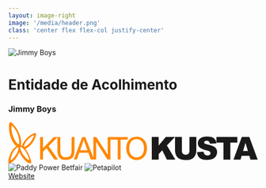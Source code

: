 ```yaml
---
layout: image-right
image: '/media/header.png'
class: 'center flex flex-col justify-center'
---
```


<div class="p-2 mb-2 dark:bg-transparent bg-black inline-flex w-auto">
<img src="/media/logos/jimmy-boys.svg" alt="Jimmy Boys" class="w-100px mb-2">
</div>

<h1 class="font-300 no-mb">Entidade de Acolhimento</h1>
<h3 class="font-bold-force text-altBlue dark:text-current">Jimmy Boys</h3>

<div class="my-10 grid grid-cols-3 gap-2 w-max items-center">

<svg xmlns="http://www.w3.org/2000/svg" class="w-75px"  viewBox="0 0 599.2 99.4">
	<path
		d="M65.7 26.8c-2.3-1.8-6.4 1-9 2.4-5.1 2.7-9.7 6.3-13.6 10.6-9.4 10.7-10 17.2-10 17.2l-2.9-1.4c1.1-7.1.7-14.3-1.4-21.1-2.2-7.7-5.7-15-10.3-21.5-3-4.5-6.6-8.5-10.7-12.1C6.8 0 5.4-.2 4.1.3 1.7 1.7 1.6 5.4 1.6 8.4c-.5 11.4 1.5 22.6 6 33 2.7 6.3 6.7 12 11.7 16.7 0 0-7.9 4.5-13.3 15.7C-.2 86.7-1 98 1 98.9c2.6 1.2 3.7.1 7.1-2.4 4.5-3.2 8.5-7.2 11.6-11.8 2.9-4 5.2-8.4 6.9-13 2.4 5.9 5.7 11.4 9.8 16.3 6.7 7.9 15.4 13.1 17.7 11 1.9-1.7 1.1-3.4.7-5.2a93.44 93.44 0 0 0-5.7-16.1c-2.2-4.8-5-9.3-8.2-13.5 7.1-3.5 13.2-8.8 17.6-15.4 2.8-4.1 5.1-8.7 6.7-13.5 1.9-5.7 1.9-7.5.5-8.5zm-42 39.9c-1 3.7-2.6 7.2-4.5 10.4-2.3 3.8-5.1 7.4-8.3 10.5-2.1 2.1-3.7 3.7-4.8 3-1-.6-.5-2.3.1-4.8a65.93 65.93 0 0 1 5-13c1.8-3.2 4-6.1 6.6-8.8 1.3-1.3 4.6-4.5 6-3.7 1.3.7.1 5.5-.1 6.4zm1.2-13.9c-3 1.1-9.3-8.2-13.4-18.5C9.4 28.5 8 22.4 7.6 16.2c-.3-4.1-.6-7.2 1-7.7 1.8-.6 3.2 2.3 5.8 5.7 3 4.1 5.6 8.5 7.6 13.2 5.3 14 4.6 24.8 2.9 25.4zm17 18.3c2.8 4.3 9.9 17.8 7.7 19.5-1.9 1.5-10.3-7.4-14.2-13.1-3.1-4.5-8.3-16.6-6.4-17.8 1.9-1.1 8.5 4.5 12.9 11.4zm18.3-35.2c-1.9 4.1-4.2 7.9-6.8 11.6-3.5 5.1-13.5 13-15.4 11.2-1.6-1.6 4.1-12.3 8.4-16.7 3-3 6.1-5.7 9.5-8.2 2.1-1.5 4.2-2.6 5-2.1s.2 2.1-.7 4.2zm16.2 54V35.6h6.9v26.9l25.9-26.9h9.3l-21.8 22 22.8 32.3h-9.1L91.8 62.4l-8.5 8.7v18.8h-6.9zm75.7-54.3h6.9V67c0 5.5-.6 9.8-1.8 13s-3.5 6-6.4 7.8c-3.1 2-7.1 3-12.2 3-4.9 0-8.9-.9-12-2.6-3-1.7-5.4-4.4-6.6-7.6-1.3-3.3-2-7.9-2-13.6V35.6h6.9v31.3c0 4.7.4 8.2 1.3 10.4.8 2.2 2.3 4 4.3 5.2 2.3 1.3 4.9 1.9 7.5 1.8 5.1 0 8.7-1.2 10.8-3.6 2.2-2.4 3.2-7 3.2-13.8l.1-31.3zm5.4 54.3l20-54.3h7.4l21.3 54.3h-7.8l-6.1-16.4h-21.8l-5.7 16.4h-7.3zm15-22.3h17.6l-5.4-15c-1.7-4.6-2.9-8.3-3.7-11.3-.7 3.5-1.6 7-2.8 10.4l-5.7 15.9zm31.9 22.3V35.6h7.1l27.3 42.6V35.6h6.6v54.3h-7.1L211 47.2v42.7h-6.6zm58.5 0V42h-17.2v-6.4H287V42h-17.2v47.9h-6.9zm20.5-26.4c0-9 2.3-16.1 7-21.2 4.6-5.1 10.6-7.6 18-7.6 4.6-.1 9.1 1.2 13 3.6s6.9 5.9 8.8 10c2.1 4.6 3.1 9.5 3 14.6.1 5.1-1 10.2-3.2 14.8-1.9 4.1-5.1 7.6-9.1 9.9-3.8 2.2-8.2 3.4-12.6 3.4-4.6.1-9.2-1.2-13.1-3.7-3.8-2.4-6.9-6-8.8-10.1-2-4.4-3-9.1-3-13.7zm7.1.1c0 6.5 1.7 11.7 5.1 15.5 6.4 7 17.2 7.6 24.2 1.2.4-.4.9-.8 1.3-1.3 3.3-3.8 5-9.2 5-16.2a28.76 28.76 0 0 0-2.1-11.6c-1.3-3.1-3.5-5.8-6.3-7.7-2.8-1.8-6-2.8-9.3-2.7-4.7-.1-9.3 1.8-12.6 5.2-3.5 3.6-5.3 9.4-5.3 17.6z"
		fill="#f80" />
	<g fill="currentColor">
		<path
			d="M344.7 35.5h16.5v20.6l17.3-20.6h22L381 56l20.4 34h-20.3l-11.3-22.4-8.5 9.1V90h-16.5l-.1-54.5zm90.6 0h16.5V68a28.01 28.01 0 0 1-1.5 9.1c-1 2.8-2.5 5.4-4.6 7.5-1.8 2-4.1 3.5-6.6 4.5-3.7 1.3-7.6 1.9-11.6 1.8-2.8 0-5.7-.2-8.5-.6-2.7-.3-5.3-1-7.7-2.2-2.2-1.2-4.1-2.8-5.7-4.7-1.6-1.8-2.8-4-3.5-6.3-.9-3-1.5-6.1-1.5-9.2V35.5h16.5v33.2c-.2 2.6.7 5.1 2.4 7 3.8 3.3 9.5 3.3 13.4 0 1.6-1.6 2.4-4 2.4-7V35.5zm18.2 36.4l15.7-1c.2 2.1.9 4.2 2.1 5.9 1.7 2.2 4.5 3.5 7.3 3.3 2 .1 3.9-.5 5.4-1.7 1.2-1 1.9-2.4 1.9-3.9s-.7-2.9-1.8-3.8c-1.2-1.1-4-2.2-8.5-3.2-7.2-1.7-12.4-3.9-15.5-6.6-3.1-2.6-4.8-6.5-4.7-10.5 0-2.8.8-5.6 2.4-7.9 1.8-2.6 4.3-4.7 7.2-5.9 3.2-1.4 7.6-2.1 13.1-2.1 6.8 0 12 1.3 15.6 3.9s5.7 6.7 6.4 12.4l-15.6.9c-.2-2-1.1-3.9-2.6-5.4-1.6-1.2-3.5-1.8-5.5-1.7-1.5-.1-3.1.3-4.3 1.2-.9.7-1.5 1.8-1.5 3 0 .9.5 1.8 1.2 2.3.8.7 2.6 1.4 5.5 2 7.2 1.6 12.4 3.2 15.5 4.8 2.8 1.3 5.2 3.4 6.8 6 1.4 2.4 2.2 5.2 2.1 8.1 0 3.4-1 6.8-2.8 9.7-1.9 3-4.7 5.3-7.9 6.7-4.1 1.7-8.5 2.4-12.9 2.3-9.1 0-15.4-1.8-18.9-5.4-3.4-3.4-5.5-8.3-5.7-13.4z" />
		<path
			d="M500.1 35.5h50.2V49h-16.8v41H517V49h-16.9V35.5zM579.3 81h-18.7l-2.6 9h-16.9l20-54.5h18L599.2 90h-17.3l-2.6-9zm-3.5-11.8l-5.9-19.6-5.8 19.6h11.7z" />
	</g>
</svg>

<img src="/media/projects/paddypower.png" alt="Paddy Power Betfair" class="w-75px" />

<img src="/media/projects/petapilot.png" alt="Petapilot" class="w-75px" />

</div>

<div class="mt-6">
  <a href="https://jimmyboys.pt" target="_blank" class="inline-flex items-center text-xs gap-1 w-auto"><akar-icons:link-on class="inline" /> Website</a>
</div>